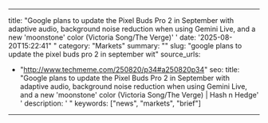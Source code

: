 ﻿---

title: "Google plans to update the Pixel Buds Pro 2 in September with adaptive audio, background noise reduction when using Gemini Live, and a new 'moonstone' color (Victoria Song/The Verge)''
date: '2025-08-20T15:22:41""
category: "Markets"
summary: ""
slug: "google plans to update the pixel buds pro 2 in september wit"
source_urls:
  - "http://www.techmeme.com/250820/p34#a250820p34"
seo:
  title: "Google plans to update the Pixel Buds Pro 2 in September with adaptive audio, background noise reduction when using Gemini Live, and a new 'moonstone' color (Victoria Song/The Verge) | Hash n Hedge''
  description: '"
  keywords: ["news", "markets", "brief"]

---

